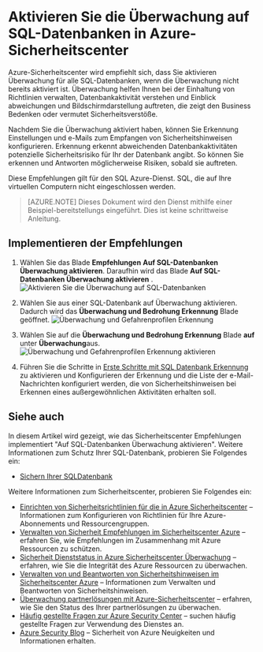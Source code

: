 <properties
   pageTitle="Aktivieren Sie die Überwachung auf SQL-Datenbanken in Azure-Sicherheitscenter | Microsoft Azure"
   description="Dieses Dokument wird gezeigt, wie der Azure-Sicherheitscenter empfohlen, **Aktivieren Sie die Überwachung auf SQL-Datenbanken**implementieren."
   services="security-center"
   documentationCenter="na"
   authors="TerryLanfear"
   manager="MBaldwin"
   editor=""/>

<tags
   ms.service="security-center"
   ms.devlang="na"
   ms.topic="article"
   ms.tgt_pltfrm="na"
   ms.workload="na"
   ms.date="07/29/2016"
   ms.author="terrylan"/>

# <a name="enable-auditing-on-sql-databases-in-azure-security-center"></a>Aktivieren Sie die Überwachung auf SQL-Datenbanken in Azure-Sicherheitscenter

Azure-Sicherheitscenter wird empfiehlt sich, dass Sie aktivieren Überwachung für alle SQL-Datenbanken, wenn die Überwachung nicht bereits aktiviert ist. Überwachung helfen Ihnen bei der Einhaltung von Richtlinien verwalten, Datenbankaktivität verstehen und Einblick abweichungen und Bildschirmdarstellung auftreten, die zeigt den Business Bedenken oder vermutet Sicherheitsverstöße.

Nachdem Sie die Überwachung aktiviert haben, können Sie Erkennung Einstellungen und e-Mails zum Empfangen von Sicherheitshinweisen konfigurieren. Erkennung erkennt abweichenden Datenbankaktivitäten potenzielle Sicherheitsrisiko für Ihr der Datenbank angibt. So können Sie erkennen und Antworten möglicherweise Risiken, sobald sie auftreten.

Diese Empfehlungen gilt für den SQL Azure-Dienst. SQL, die auf Ihre virtuellen Computern nicht eingeschlossen werden.

> [AZURE.NOTE] Dieses Dokument wird den Dienst mithilfe einer Beispiel-bereitstellungs eingeführt.  Dies ist keine schrittweise Anleitung.

## <a name="implement-the-recommendation"></a>Implementieren der Empfehlungen

1. Wählen Sie das Blade **Empfehlungen** **Auf SQL-Datenbanken Überwachung aktivieren**.  Daraufhin wird das Blade **Auf SQL-Datenbanken Überwachung aktivieren** .
![Aktivieren Sie die Überwachung auf SQL-Datenbanken][1]

2. Wählen Sie aus einer SQL-Datenbank auf Überwachung aktivieren. Dadurch wird das **Überwachung und Bedrohung Erkennung** Blade geöffnet.
![Überwachung und Gefahrenprofilen Erkennung][2]
3. Wählen Sie auf die **Überwachung und Bedrohung Erkennung** Blade **auf** unter **Überwachung**aus.
![Überwachung und Gefahrenprofilen Erkennung aktivieren][3]


5. Führen Sie die Schritte in [Erste Schritte mit SQL Datenbank Erkennung](../sql-database/sql-database-threat-detection-get-started.md) zu aktivieren und Konfigurieren der Erkennung und die Liste der e-Mail-Nachrichten konfiguriert werden, die von Sicherheitshinweisen bei Erkennen eines außergewöhnlichen Aktivitäten erhalten soll.

## <a name="see-also"></a>Siehe auch

In diesem Artikel wird gezeigt, wie das Sicherheitscenter Empfehlungen implementiert "Auf SQL-Datenbanken Überwachung aktivieren". Weitere Informationen zum Schutz Ihrer SQL-Datenbank, probieren Sie Folgendes ein:

- [Sichern Ihrer SQL­Datenbank](../sql-database/sql-database-security.md)

Weitere Informationen zum Sicherheitscenter, probieren Sie Folgendes ein:

- [Einrichten von Sicherheitsrichtlinien für die in Azure Sicherheitscenter](security-center-policies.md) – Informationen zum Konfigurieren von Richtlinien für Ihre Azure-Abonnements und Ressourcengruppen.
- [Verwalten von Sicherheit Empfehlungen im Sicherheitscenter Azure](security-center-recommendations.md) – erfahren Sie, wie Empfehlungen im Zusammenhang mit Azure Ressourcen zu schützen.
- [Sicherheit Dienststatus in Azure Sicherheitscenter Überwachung](security-center-monitoring.md) – erfahren, wie Sie die Integrität des Azure Ressourcen zu überwachen.
- [Verwalten von und Beantworten von Sicherheitshinweisen im Sicherheitscenter Azure](security-center-managing-and-responding-alerts.md) – Informationen zum Verwalten und Beantworten von Sicherheitshinweisen.
- [Überwachung partnerlösungen mit Azure-Sicherheitscenter](security-center-partner-solutions.md) – erfahren, wie Sie den Status des Ihrer partnerlösungen zu überwachen.
- [Häufig gestellte Fragen zur Azure Security Center](security-center-faq.md) – suchen häufig gestellte Fragen zur Verwendung des Dienstes an.
- [Azure Security Blog](http://blogs.msdn.com/b/azuresecurity/) – Sicherheit von Azure Neuigkeiten und Informationen erhalten.

<!--Image references-->
[1]: ./media/security-center-enable-auditing-on-sql-databases/enable-auditing-on-sql-databases.png
[2]:./media/security-center-enable-auditing-on-sql-databases/auditing-threat-detection.png
[3]: ./media/security-center-enable-auditing-on-sql-databases/auditing-threat-detection-blade.png
